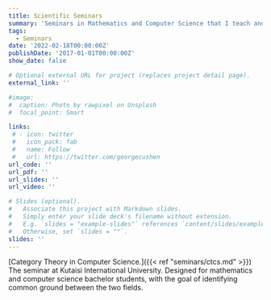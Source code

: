 ```yaml
---
title: Scientific Seminars
summary: 'Seminars in Mathematics and Computer Science that I teach and participate in at various institutions, primarily at Kutaisi International University.'
tags:
  - Seminars
date: '2022-02-18T00:00:00Z'
publishDate: '2017-01-01T00:00:00Z'
show_date: false

# Optional external URL for project (replaces project detail page).
external_link: ''

#image:
#  caption: Photo by rawpixel on Unsplash
#  focal_point: Smart

links:
 # - icon: twitter
 #   icon_pack: fab
 #   name: Follow
 #   url: https://twitter.com/georgecushen
url_code: ''
url_pdf: ''
url_slides: ''
url_video: ''

# Slides (optional).
#   Associate this project with Markdown slides.
#   Simply enter your slide deck's filename without extension.
#   E.g. `slides = "example-slides"` references `content/slides/example-slides.md`.
#   Otherwise, set `slides = ""`.
slides: ''
---
```

 
 [Category Theory in Computer Science.]({{< ref "seminars/ctcs.md" >}}) The seminar at Kutaisi International University. Designed for mathematics and computer science bachelor students, with the goal of identifying common ground between the two fields.

